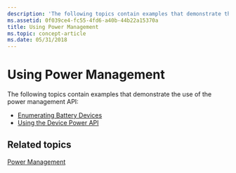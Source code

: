 ```yaml
---
description: 'The following topics contain examples that demonstrate the use of the power management API:'
ms.assetid: 0f039ce4-fc55-4fd6-a40b-44b22a15370a
title: Using Power Management
ms.topic: concept-article
ms.date: 05/31/2018
---
```


# Using Power Management

The following topics contain examples that demonstrate the use of the power management API:

-   [Enumerating Battery Devices](enumerating-battery-devices.md)
-   [Using the Device Power API](using-the-device-power-api.md)

## Related topics

<dl> <dt>

[Power Management](power-management-portal.md)
</dt> </dl>

 

 



